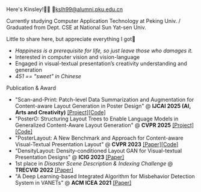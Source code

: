 <!---About me--->

Here's Kinsley!🥰🌸 📧kslh99@alumni.pku.edu.cn

Currently studying Computer Application Technology at Peking Univ. / Graduated from Dept. CSE at National Sun Yat-sen Univ.

Little to share here, but appreciate everything I got🥲

- *Happiness is a prerequisite for life, so just leave those who damages it.*
- Interested in computer vision and vision-language
- Engaged in visual-textual presentation’s creativity understanding and generation
- *451 == "sweet" in Chinese*

Publication & Award
- "Scan-and-Print: Patch-level Data Summarization and Augmentation for Content-aware Layout Generation in Poster Design" @ **IJCAI 2025 (AI, Arts and Creativity)** [[Project]](https://thekinsley.github.io/Scan-and-Print/)[[Code]](https://github.com/theKinsley/Scan-and-Print-IJCAI2025)
- "PosterO: Structuring Layout Trees to Enable Language Models in Generalized Content-Aware Layout Generation" @ **CVPR 2025** [[Project]](https://thekinsley.github.io/PosterO/)[[Code]](https://github.com/theKinsley/PosterO-CVPR2025)
- "PosterLayout: A New Benchmark and Approach for Content-aware Visual-Textual Presentation Layout" @ **CVPR 2023** [[Paper]](https://openaccess.thecvf.com/content/CVPR2023/html/Hsu_PosterLayout_A_New_Benchmark_and_Approach_for_Content-Aware_Visual-Textual_Presentation_CVPR_2023_paper.html)[[Code]](https://github.com/PKU-ICST-MIPL/PosterLayout-CVPR2023)
- "DensityLayout: Density-conditioned Layout GAN for Visual-textual Presentation Designs" @ **ICIG 2023** [[Paper]](http://dx.doi.org/10.1007/978-3-031-46308-2_16)
- 1st place in *Disaster Scene Description & Indexing Challenge* @ **TRECVID 2022** [[Paper]](https://www-nlpir.nist.gov/projects/tvpubs/tv22.papers/pku_wict.pdf)
- "A Deep Learning-based Integrated Algorithm for Misbehavior Detection System in VANETs" @ **ACM ICEA 2021** [[Paper]](https://dl.acm.org/doi/abs/10.1145/3491396.3506509)
<!---GitHub Stats--->

<!---![theKaiel github stats](https://github-readme-stats.vercel.app/api?username=theKinsley&show_icons=true)--->
